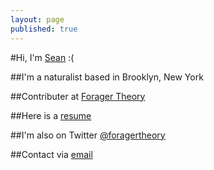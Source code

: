 ```yaml
---
layout: page
published: true
---
```


#Hi, I'm [Sean](http://seanzimmer.github.io) :(

##I'm a naturalist based in Brooklyn, New York

##Contributer at [Forager Theory](http://foragertheory.com)

##Here is a [resume](#)

##I'm also on Twitter [@foragertheory](http://twitter.com/foragertheory)

##Contact via <a href="mailto:seankzimmer@gmail.com">email</a>
